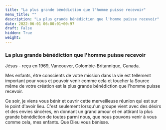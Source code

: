 ```yaml
---
title: "La plus grande bénédiction que l'homme puisse recevoir"
menu_title: ""
description: "La plus grande bénédiction que l'homme puisse recevoir"
date: 2022-06-01 06:00:01+00:97
draft: False
hidden: True
weight:
---
```

### La plus grande bénédiction que l'homme puisse recevoir

Jésus - reçu en 1969, Vancouver, Colombie-Britannique, Canada.

Mes enfants, être conscients de votre mission dans la vie est tellement important pour vous et pouvoir venir comme cela et toucher la Source même de votre création est la plus grande bénédiction que l'homme puisse recevoir.

Ce soir, je viens vous bénir et ouvrir cette merveilleuse réunion qui est sur le point d'avoir lieu. C'est seulement lorsqu'un groupe vient avec des désirs et des envies sincères, en donnant un grand amour et en attirant la plus grande bénédiction de toutes parmi nous, que nous pouvons venir à vous comme cela, mes enfants. Que Dieu vous bénisse.
